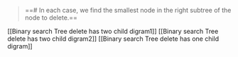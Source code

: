 > ==# In each case, we find the smallest node in the right subtree of the node to delete.==

[[Binary search Tree delete has two child digram1]]
[[Binary search Tree delete has two child digram2]]
[[Binary search Tree delete has one child digram]]
